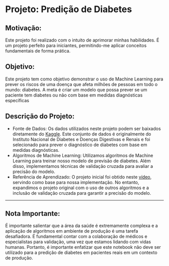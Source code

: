 # Projeto: Predição de Diabetes

## Motivação:
Este projeto foi realizado com o intuito de aprimorar minhas habilidades. É um projeto perfeito para iniciantes, permitindo-me aplicar conceitos fundamentais de forma prática.

## Objetivo:
Este projeto tem como objetivo demonstrar o uso de Machine Learning para prever os riscos de uma doença que afeta milhões de pessoas em todo o mundo: diabetes. A meta é criar um modelo que possa prever se um paciente tem diabetes ou não com base em medidas diagnósticas específicas

## Descrição do Projeto:

- Fonte de Dados:
Os dados utilizados neste projeto podem ser baixados diretamente do [Kaggle](https://www.kaggle.com/uciml/pima-indians-diabetes-database). Este conjunto de dados é originalmente do Instituto Nacional de Diabetes e Doenças Digestivas e Renais e foi selecionado para prever o diagnóstico de diabetes com base em medidas diagnósticas.
- Algoritmos de Machine Learning:
Utilizamos algoritmos de Machine Learning para treinar nosso modelo de previsão de diabetes. Além disso, implementamos técnicas de validação cruzada para avaliar a precisão do modelo.
- Referência de Aprendizado:
O projeto inicial foi obtido neste  [vídeo](https://www.youtube.com/watch?v=nacLBdyG6jE&list=PLfFghEzKVmjvuSA67LszN1dZ-Dd_pkus6&index=4), servindo como base para nossa implementação. No entanto, expandimos o projeto original com o uso de outros algoritmos e a inclusão de validação cruzada para garantir a precisão do modelo.

------------------

## Nota Importante:
É importante salientar que a área da saúde é extremamente complexa e a aplicação de algoritmos em ambiente de produção é uma tarefa desafiadora. É fundamental contar com a colaboração de médicos e especialistas para validação, uma vez que estamos lidando com vidas humanas. Portanto, é importante enfatizar que este notebook não deve ser utilizado para a predição de diabetes em pacientes reais em um contexto de produção.
